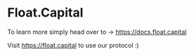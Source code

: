 # Float.Capital

To learn more simply head over to -> https://docs.float.capital 

Visit https://float.capital to use our protocol :)
